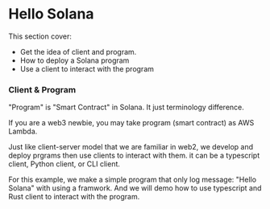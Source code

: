 # Hello Solana

This section cover:
- Get the idea of client and program.
- How to deploy a Solana program
- Use a client to interact with the program

### Client & Program

"Program" is "Smart Contract" in Solana. It just terminology difference.

If you are a web3 newbie, you may take program (smart contract) as AWS Lambda.

Just like client-server model that we are familiar in web2, 
we develop and deploy prgrams then use clients to interact
with them. it can be a typescript client, Python client, or CLI client.

For this example, we make a simple program that only log message: "Hello Solana" with using a framwork.
And we will demo how to use typescript and Rust client to interact with the program.